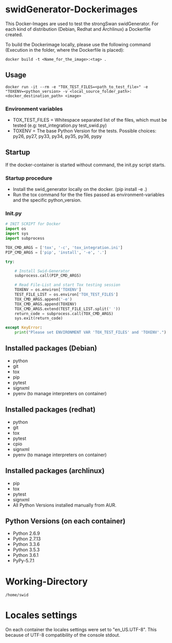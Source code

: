 # swidGenerator-Dockerimages

This Docker-Images are used to test the strongSwan swidGenerator.
For each kind of distribution (Debian, Redhat and Archlinux) a Dockerfile created.

To build the Dockerimage locally, please use the following command (Execution in the folder, where the Dockerfile is placed):

```
docker build -t <Name_for_the_image>:<tag> .
```

## Usage
```
docker run -it --rm -e "TOX_TEST_FILES=<path_to_test_file>" -e "TOXENV=<python_version> -v <local_source_folder_path>:<docker_destination_path> <image>
```

### Environment variables
* TOX_TEST_FILES = Whitespace separated list of the files, which must be tested (e.g: test_integration.py test_swid.py)
* TOXENV = The base Python Version for the tests. Possible choices: py26, py27, py33, py34, py35, py36, pypy

## Startup
If the docker-container is started without command, the init.py script starts.

### Startup procedure
* Install the swid_generator locally on the docker. (pip install -e .)
* Run the tox command for the the files passed as environment-variables and the specific python_version.

### Init.py

```python
# INIT SCRIPT for Docker
import os
import sys
import subprocess

TOX_CMD_ARGS = ['tox', '-c', 'tox_integration.ini']
PIP_CMD_ARGS = ['pip', 'install', '-e', '.']

try:

    # Install Swid-Generator
    subprocess.call(PIP_CMD_ARGS)

    # Read File-List and start Tox testing session
    TOXENV = os.environ['TOXENV']
    TEST_FILE_LIST = os.environ['TOX_TEST_FILES']
    TOX_CMD_ARGS.append('-e')
    TOX_CMD_ARGS.append(TOXENV)
    TOX_CMD_ARGS.extend(TEST_FILE_LIST.split(' '))
    return_code = subprocess.call(TOX_CMD_ARGS)
    sys.exit(return_code)

except KeyError:
    print("Please set ENVIRONMENT VAR 'TOX_TEST_FILES' and 'TOXENV'.")
```

## Installed packages (Debian)
- python
- git
- tox
- pip
- pytest
- signxml
- pyenv (to manage interpreters on container)

## Installed packages (redhat)
- python
- git
- tox
- pytest
- cpio
- signxml
- pyenv (to manage interpreters on container)

## Installed packages (archlinux)
- pip
- tox
- pytest
- signxml
- All Python Versions installed manually from AUR.

## Python Versions (on each container)
- Python 2.6.9
- Python 2.7.13
- Python 3.3.6
- Python 3.5.3
- Python 3.6.1
- PyPy-5.7.1

# Working-Directory

```
/home/swid
```

# Locales settings
On each container the locales settings were set to "en_US.UTF-8". This because of UTF-8 compatibility of the console stdout.